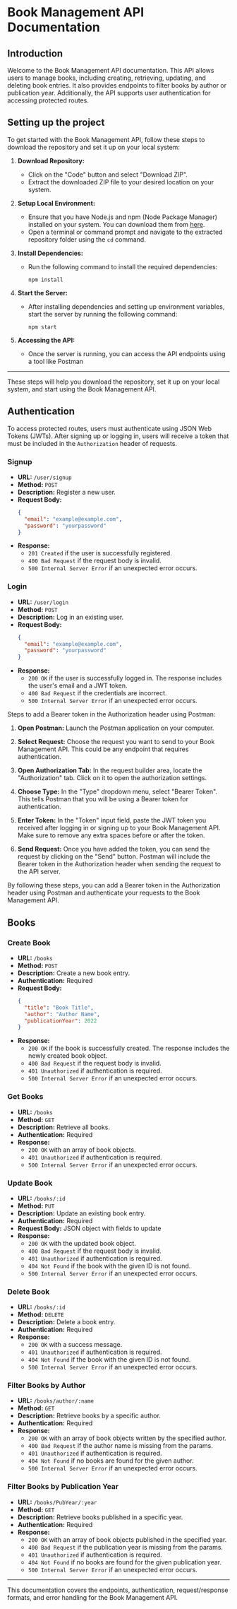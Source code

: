 # Book Management API Documentation

## Introduction

Welcome to the Book Management API documentation. This API allows users to manage books, including creating, retrieving, updating, and deleting book entries. It also provides endpoints to filter books by author or publication year. Additionally, the API supports user authentication for accessing protected routes.

## Setting up the project

To get started with the Book Management API, follow these steps to download the repository and set it up on your local system:

1. **Download Repository:**
   - Click on the "Code" button and select "Download ZIP".
   - Extract the downloaded ZIP file to your desired location on your system.

2. **Setup Local Environment:**
   - Ensure that you have Node.js and npm (Node Package Manager) installed on your system. You can download them from [here](https://nodejs.org/).
   - Open a terminal or command prompt and navigate to the extracted repository folder using the `cd` command.

3. **Install Dependencies:**
   - Run the following command to install the required dependencies:
     ```
     npm install
     ```

4. **Start the Server:**
   - After installing dependencies and setting up environment variables, start the server by running the following command:
     ```
     npm start
     ```

5. **Accessing the API:**
   - Once the server is running, you can access the API endpoints using a tool like Postman

---

These steps will help you download the repository, set it up on your local system, and start using the Book Management API.

## Authentication

To access protected routes, users must authenticate using JSON Web Tokens (JWTs). After signing up or logging in, users will receive a token that must be included in the `Authorization` header of requests.

### Signup

- **URL:** `/user/signup`
- **Method:** `POST`
- **Description:** Register a new user.
- **Request Body:**
  ```json
  {
    "email": "example@example.com",
    "password": "yourpassword"
  }
  ```
- **Response:** 
  - `201 Created` if the user is successfully registered.
  - `400 Bad Request` if the request body is invalid.
  - `500 Internal Server Error` if an unexpected error occurs.

### Login

- **URL:** `/user/login`
- **Method:** `POST`
- **Description:** Log in an existing user.
- **Request Body:**
  ```json
  {
    "email": "example@example.com",
    "password": "yourpassword"
  }
  ```
- **Response:** 
  - `200 OK` if the user is successfully logged in. The response includes the user's email and a JWT token.
  - `400 Bad Request` if the credentials are incorrect.
  - `500 Internal Server Error` if an unexpected error occurs.

Steps to add a Bearer token in the Authorization header using Postman:

1. **Open Postman:**
   Launch the Postman application on your computer.

2. **Select Request:**
   Choose the request you want to send to your Book Management API. This could be any endpoint that requires authentication.

3. **Open Authorization Tab:**
   In the request builder area, locate the "Authorization" tab. Click on it to open the authorization settings.

4. **Choose Type:**
   In the "Type" dropdown menu, select "Bearer Token". This tells Postman that you will be using a Bearer token for authentication.

5. **Enter Token:**
   In the "Token" input field, paste the JWT token you received after logging in or signing up to your Book Management API. Make sure to remove any extra spaces before or after the token.

6. **Send Request:**
   Once you have added the token, you can send the request by clicking on the "Send" button. Postman will include the Bearer token in the Authorization header when sending the request to the API server.

By following these steps, you can add a Bearer token in the Authorization header using Postman and authenticate your requests to the Book Management API.

## Books

### Create Book

- **URL:** `/books`
- **Method:** `POST`
- **Description:** Create a new book entry.
- **Authentication:** Required
- **Request Body:**
  ```json
  {
    "title": "Book Title",
    "author": "Author Name",
    "publicationYear": 2022
  }
  ```
- **Response:** 
  - `200 OK` if the book is successfully created. The response includes the newly created book object.
  - `400 Bad Request` if the request body is invalid.
  - `401 Unauthorized` if authentication is required.
  - `500 Internal Server Error` if an unexpected error occurs.

### Get Books

- **URL:** `/books`
- **Method:** `GET`
- **Description:** Retrieve all books.
- **Authentication:** Required
- **Response:** 
  - `200 OK` with an array of book objects.
  - `401 Unauthorized` if authentication is required.
  - `500 Internal Server Error` if an unexpected error occurs.

### Update Book

- **URL:** `/books/:id`
- **Method:** `PUT`
- **Description:** Update an existing book entry.
- **Authentication:** Required
- **Request Body:** JSON object with fields to update
- **Response:** 
  - `200 OK` with the updated book object.
  - `400 Bad Request` if the request body is invalid.
  - `401 Unauthorized` if authentication is required.
  - `404 Not Found` if the book with the given ID is not found.
  - `500 Internal Server Error` if an unexpected error occurs.

### Delete Book

- **URL:** `/books/:id`
- **Method:** `DELETE`
- **Description:** Delete a book entry.
- **Authentication:** Required
- **Response:** 
  - `200 OK` with a success message.
  - `401 Unauthorized` if authentication is required.
  - `404 Not Found` if the book with the given ID is not found.
  - `500 Internal Server Error` if an unexpected error occurs.

### Filter Books by Author

- **URL:** `/books/author/:name`
- **Method:** `GET`
- **Description:** Retrieve books by a specific author.
- **Authentication:** Required
- **Response:** 
  - `200 OK` with an array of book objects written by the specified author.
  - `400 Bad Request` if the author name is missing from the params.
  - `401 Unauthorized` if authentication is required.
  - `404 Not Found` if no books are found for the given author.
  - `500 Internal Server Error` if an unexpected error occurs.

### Filter Books by Publication Year

- **URL:** `/books/PubYear/:year`
- **Method:** `GET`
- **Description:** Retrieve books published in a specific year.
- **Authentication:** Required
- **Response:** 
  - `200 OK` with an array of book objects published in the specified year.
  - `400 Bad Request` if the publication year is missing from the params.
  - `401 Unauthorized` if authentication is required.
  - `404 Not Found` if no books are found for the given publication year.
  - `500 Internal Server Error` if an unexpected error occurs.

---

This documentation covers the endpoints, authentication, request/response formats, and error handling for the Book Management API.
